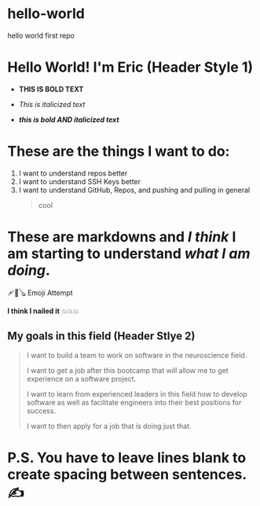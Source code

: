 # hello-world
hello world first repo 
# Hello World! I'm Eric (Header Style 1)
- **THIS IS BOLD TEXT**
  
- *This is italicized text*
  
- ***this is bold AND italicized text***
# These are the things I want to do:
1. I want to understand repos better
2. I want to understand SSH Keys better
3. I want to understand GitHub, Repos, and pushing and pulling in general
   > cool
# **These are markdowns and** *I think* I am starting to understand ***what I am doing***. 
🩹🎱🪕 Emoji Attempt 

**I think I nailed it** 💥💥💥

## My goals in this field (Header Stlye 2)
  > I want to build a team to work on software in the neuroscience field.
  > 
  > I want to get a job after this bootcamp that will allow me to get experience on a software project.
  > 
  > I want to learn from experienced leaders in this field how to develop software as well as facilitate engineers into their best positions for success.
  > 
  > I want to then apply for a job that is doing just that.
# P.S. You have to leave lines blank to create spacing between sentences. ✍️
